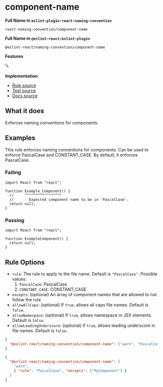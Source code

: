 # component-name

**Full Name in `eslint-plugin-react-naming-convention`**

```plain copy
react-naming-convention/component-name
```

**Full Name in `@eslint-react/eslint-plugin`**

```plain copy
@eslint-react/naming-convention/component-name
```

**Features**

`🔍`

**Implementation**:

- [Rule source](https://github.com/Rel1cx/eslint-react/tree/main/packages/plugins/eslint-plugin-react-naming-convention/src/rules/component-name.ts)
- [Test source](https://github.com/Rel1cx/eslint-react/tree/main/packages/plugins/eslint-plugin-react-naming-convention/src/rules/component-name.spec.ts)
- [Docs source](https://github.com/Rel1cx/eslint-react/tree/main/website/pages/docs/rules/naming-convention-component-name.md)

## What it does

Enforces naming conventions for components.

## Examples

This rule enforces naming conventions for components. Can be used to enforce PascalCase and CONSTANT_CASE. By default, it enforces PascalCase.

### Failing

```tsx
import React from "react";

function Example_Component() {
  //     ^^^^^^^^^^^^^^^^^
  //     - Expected component name to be in 'PascalCase'.
  return null;
}
```

### Passing

```tsx
import React from "react";

function ExampleComponent() {
  return null;
}
```

## Rule Options

- `rule`: The rule to apply to the file name. Default is `"PascalCase"`. Possible values:
  1. `PascalCase`: PascalCase
  2. `CONSTANT_CASE`: CONSTANT_CASE
- `excepts`: (optional) An array of component names that are allowed to not follow the rule.
- `allowAllCaps`: (optional) If `true`, allows all caps file names. Default is `false`.
- `allowNamespace`: (optional) If `true`, allows namespace in JSX elements. Default is `false`.
- `allowLeadingUnderscore`: (optional) If `true`, allows leading underscore in file names. Default is `false`.

```json
{
  "@eslint-react/naming-convention/component-name": ["warn", "PascalCase"]
}
```

```json
{
  "@eslint-react/naming-convention/component-name": [
    "warn",
    { "rule": "PascalCase", "excepts": ["MyComponent"] }
  ]
}
```
